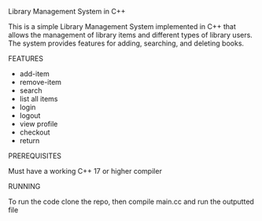 Library Management System in C++

This is a simple Library Management System implemented in C++ that allows the management of library items and different types of library users. The system provides features for adding, searching, and deleting books.

FEATURES
 - add-item
 - remove-item
 - search
 - list all items
 - login
 - logout
 - view profile
 - checkout
 - return

PREREQUISITES

Must have a working C++ 17 or higher compiler

RUNNING

To run the code clone the repo, then compile main.cc and run the outputted file

